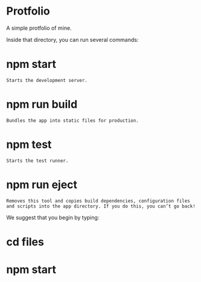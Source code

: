 # Protfolio
A simple protfolio of mine.

Inside that directory, you can run several commands:

  # npm start
    Starts the development server.

 # npm run build
    Bundles the app into static files for production.

  # npm test
    Starts the test runner.

  # npm run eject
    Removes this tool and copies build dependencies, configuration files
    and scripts into the app directory. If you do this, you can’t go back!

We suggest that you begin by typing:

  # cd files
  # npm start
